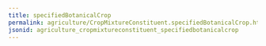 ```yaml
---
title: specifiedBotanicalCrop
permalink: agriculture/CropMixtureConstituent.specifiedBotanicalCrop.html
jsonid: agriculture_cropmixtureconstituent_specifiedbotanicalcrop
---
```

